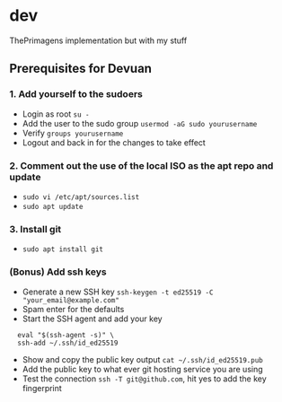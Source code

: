 # dev
ThePrimagens implementation but with my stuff

## Prerequisites for Devuan
### 1. Add yourself to the sudoers
- Login as root `su -`
- Add the user to the sudo group `usermod -aG sudo yourusername`
- Verify `groups yourusername`
- Logout and back in for the changes to take effect
### 2. Comment out the use of the local ISO as the apt repo and update
- `sudo vi /etc/apt/sources.list`
- `sudo apt update`
### 3. Install git
- `sudo apt install git`
### (Bonus) Add ssh keys
- Generate a new SSH key `ssh-keygen -t ed25519 -C "your_email@example.com"`
- Spam enter for the defaults
- Start the SSH agent and add your key
```
  eval "$(ssh-agent -s)" \
  ssh-add ~/.ssh/id_ed25519
```
- Show and copy the public key output `cat ~/.ssh/id_ed25519.pub`
- Add the public key to what ever git hosting service you are using
- Test the connection `ssh -T git@github.com`, hit yes to add the key fingerprint

